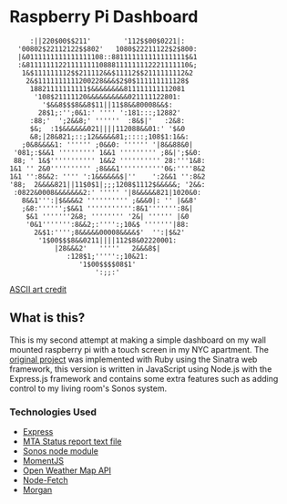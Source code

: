 # Raspberry Pi Dashboard
```
     :||220$00$$211'        '112$$00$0221|:           
  '00802$22112122$$802'   1080$22211122$2$800:        
  |&0111111111111111108::881111111111111111$&1        
  :&8111111122111111110888111111112221111110&;        
   1&$111111112$$211112&&$11112$$2111111112&2         
    2&$1111111111200228&&&$2$0$111111111128$          
     18821111111111$&&&&&&&&811111111112081           
      '108$21111120&&&&&&&&&&021111122801:            
        '$&&8$$$8&&8$11||11$8&&80008&&$:              
       28$1;:'';0&1:' '''' ':181:::;12882'            
     :88;'  ';2&&8;' ''''''  :8&$|'   :2&8:           
     $&;  :1$&&&&&&021||||112088&&01:' '$&0           
     &8;|28&821;::;12&&&&&81;::::;108$1:1&&:          
   ;0&8&&&&1: '''''' ;0&&0: '''''' '|8&&88&0|         
 '081;:$&&1 ''''''''' 1&&1 ''''''''' ;8&|';$&0:       
 88; ' 1&$''''''''''' 1&&2 '''''''''' 28:'''1&8:      
1&1 '' 2&0'''''''''' ;8&&&1'''''''''''0&:''''8&2      
1&1 '':8&&2: '''' ':1&&&&&&$|''    ':2&&1 '':8&2      
'88;  2&&&&821||11$0$1|;;;1208$1112$&&&&&; '2&&:      
 :0822&0008&&&&&&&2:' ''''' '|8&&&&&821|1020&0:       
   8&&1''':|$&&&&2 '''''''''' ;&&&0|: '' |&&8'        
   ;&8:'''''';$&&1 ''''''''''':8&1''''''':8&|         
    $&1 '''''''2&8; '''''''' '2&| '''''' |&0          
    '0&1''''''':8&&2;:'''':;10&$ '''''''|88:          
      2&$1:'''';8&&&&&00008&&&&$'  '':|$&2'           
       '1$00$$$8&&0211||||112$8&02220001:             
           |28&&&2'   '''''   2&&&8$|
              :128$1;''''':;10&21:                    
                 '1$00$$$$08$1'                       
                     ':;;:'
```
[ASCII art credit](https://gist.github.com/onehouse/2980361)

## What is this?
This is my second attempt at making a simple dashboard on my wall mounted 
raspberry pi with a touch screen in my NYC apartment. The 
[original project](https://github.com/gittheking/sinatra_pi) was implemented
with Ruby using the Sinatra web framework, this version is written in JavaScript
using Node.js with the Express.js framework and contains some extra features
such as adding control to my living room's Sonos system.

### Technologies Used
- [Express](https://github.com/expressjs/express)
- [MTA Status report text file](http://web.mta.info/status/serviceStatus.txt)
- [Sonos node module](https://github.com/bencevans/node-sonos/blob/master/API.md)
- [MomentJS](http://momentjs.com/)
- [Open Weather Map API](https://openweathermap.org/)
- [Node-Fetch](https://github.com/bitinn/node-fetch)
- [Morgan](https://github.com/expressjs/morgan)
